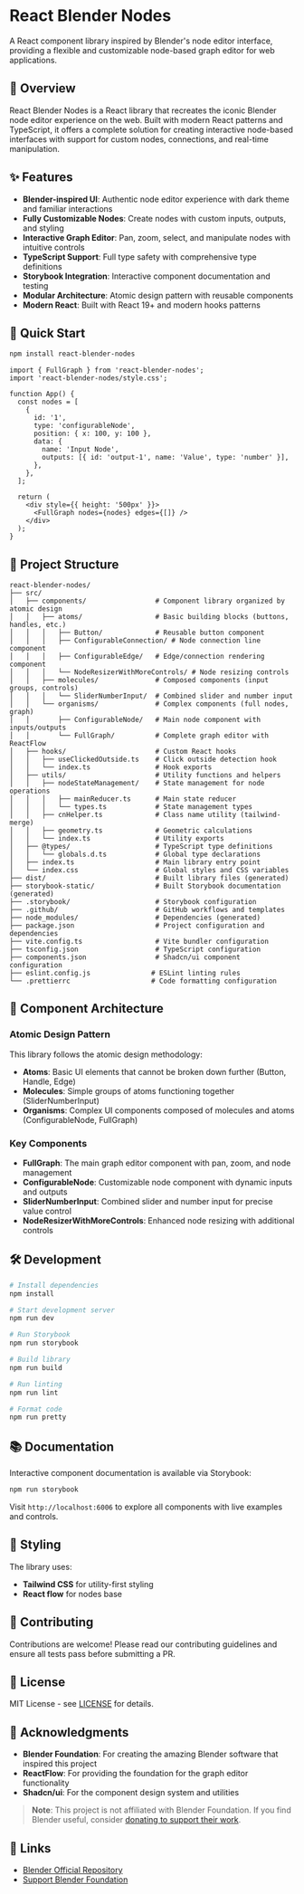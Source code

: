 # React Blender Nodes

A React component library inspired by Blender's node editor interface, providing
a flexible and customizable node-based graph editor for web applications.

## 🎯 Overview

React Blender Nodes is a React library that recreates the iconic Blender node
editor experience on the web. Built with modern React patterns and TypeScript,
it offers a complete solution for creating interactive node-based interfaces
with support for custom nodes, connections, and real-time manipulation.

## ✨ Features

- **Blender-inspired UI**: Authentic node editor experience with dark theme and
  familiar interactions
- **Fully Customizable Nodes**: Create nodes with custom inputs, outputs, and
  styling
- **Interactive Graph Editor**: Pan, zoom, select, and manipulate nodes with
  intuitive controls
- **TypeScript Support**: Full type safety with comprehensive type definitions
- **Storybook Integration**: Interactive component documentation and testing
- **Modular Architecture**: Atomic design pattern with reusable components
- **Modern React**: Built with React 19+ and modern hooks patterns

## 🚀 Quick Start

```bash
npm install react-blender-nodes
```

```tsx
import { FullGraph } from 'react-blender-nodes';
import 'react-blender-nodes/style.css';

function App() {
  const nodes = [
    {
      id: '1',
      type: 'configurableNode',
      position: { x: 100, y: 100 },
      data: {
        name: 'Input Node',
        outputs: [{ id: 'output-1', name: 'Value', type: 'number' }],
      },
    },
  ];

  return (
    <div style={{ height: '500px' }}>
      <FullGraph nodes={nodes} edges={[]} />
    </div>
  );
}
```

## 📁 Project Structure

```
react-blender-nodes/
├── src/
│   ├── components/                 # Component library organized by atomic design
│   │   ├── atoms/                  # Basic building blocks (buttons, handles, etc.)
│   │   │   ├── Button/             # Reusable button component
│   │   │   ├── ConfigurableConnection/ # Node connection line component
│   │   │   ├── ConfigurableEdge/   # Edge/connection rendering component
│   │   │   └── NodeResizerWithMoreControls/ # Node resizing controls
│   │   ├── molecules/              # Composed components (input groups, controls)
│   │   │   └── SliderNumberInput/  # Combined slider and number input
│   │   └── organisms/              # Complex components (full nodes, graph)
│   │       ├── ConfigurableNode/   # Main node component with inputs/outputs
│   │       └── FullGraph/          # Complete graph editor with ReactFlow
│   ├── hooks/                      # Custom React hooks
│   │   ├── useClickedOutside.ts    # Click outside detection hook
│   │   └── index.ts                # Hook exports
│   ├── utils/                      # Utility functions and helpers
│   │   ├── nodeStateManagement/    # State management for node operations
│   │   │   ├── mainReducer.ts      # Main state reducer
│   │   │   └── types.ts            # State management types
│   │   ├── cnHelper.ts             # Class name utility (tailwind-merge)
│   │   ├── geometry.ts             # Geometric calculations
│   │   └── index.ts                # Utility exports
│   ├── @types/                     # TypeScript type definitions
│   │   └── globals.d.ts            # Global type declarations
│   ├── index.ts                    # Main library entry point
│   └── index.css                   # Global styles and CSS variables
├── dist/                           # Built library files (generated)
├── storybook-static/               # Built Storybook documentation (generated)
├── .storybook/                     # Storybook configuration
├── .github/                        # GitHub workflows and templates
├── node_modules/                   # Dependencies (generated)
├── package.json                    # Project configuration and dependencies
├── vite.config.ts                  # Vite bundler configuration
├── tsconfig.json                   # TypeScript configuration
├── components.json                 # Shadcn/ui component configuration
├── eslint.config.js               # ESLint linting rules
└── .prettierrc                    # Code formatting configuration
```

## 🧩 Component Architecture

### Atomic Design Pattern

This library follows the atomic design methodology:

- **Atoms**: Basic UI elements that cannot be broken down further (Button,
  Handle, Edge)
- **Molecules**: Simple groups of atoms functioning together (SliderNumberInput)
- **Organisms**: Complex UI components composed of molecules and atoms
  (ConfigurableNode, FullGraph)

### Key Components

- **FullGraph**: The main graph editor component with pan, zoom, and node
  management
- **ConfigurableNode**: Customizable node component with dynamic inputs and
  outputs
- **SliderNumberInput**: Combined slider and number input for precise value
  control
- **NodeResizerWithMoreControls**: Enhanced node resizing with additional
  controls

## 🛠️ Development

```bash
# Install dependencies
npm install

# Start development server
npm run dev

# Run Storybook
npm run storybook

# Build library
npm run build

# Run linting
npm run lint

# Format code
npm run pretty
```

## 📚 Documentation

Interactive component documentation is available via Storybook:

```bash
npm run storybook
```

Visit `http://localhost:6006` to explore all components with live examples and
controls.

## 🎨 Styling

The library uses:

- **Tailwind CSS** for utility-first styling
- **React flow** for nodes base

## 🤝 Contributing

Contributions are welcome! Please read our contributing guidelines and ensure
all tests pass before submitting a PR.

## 📄 License

MIT License - see [LICENSE](LICENSE) for details.

## 🙏 Acknowledgments

- **Blender Foundation**: For creating the amazing Blender software that
  inspired this project
- **ReactFlow**: For providing the foundation for the graph editor functionality
- **Shadcn/ui**: For the component design system and utilities

> **Note**: This project is not affiliated with Blender Foundation. If you find
> Blender useful, consider
> [donating to support their work](https://fund.blender.org/).

## 🔗 Links

- [Blender Official Repository](https://projects.blender.org/blender/blender.git)
- [Support Blender Foundation](https://fund.blender.org/)
